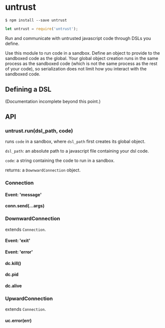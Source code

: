 # untrust

`$ npm install --save untrust`

```js
let untrust = require('untrust');
```

Run and communicate with untrusted javascript code through DSLs you define.

Use this module to run code in a sandbox. Define an object to provide to the sandboxed code as the global. Your global object creation runs in the same process as the sandboxed code (which is not the same process as the rest of your code), so serialization does not limit how you interact with the sandboxed code.

## Defining a DSL
(Documentation incomplete beyond this point.)

## API
### untrust.run(dsl_path, code)
  runs `code` in a sandbox, where `dsl_path` first creates its global object.

  `dsl_path`: an absolute path to a javascript file containing your dsl code.

  `code`: a string containing the code to run in a sandbox.

  returns: a `DownwardConnection` object.

### Connection
#### Event: 'message'
#### conn.send(...args)
### DownwardConnection
extends `Connection`.
#### Event: 'exit'
#### Event: 'error'
#### dc.kill()
#### dc.pid
#### dc.alive
### UpwardConnection
extends `Connection`.
#### uc.error(err)